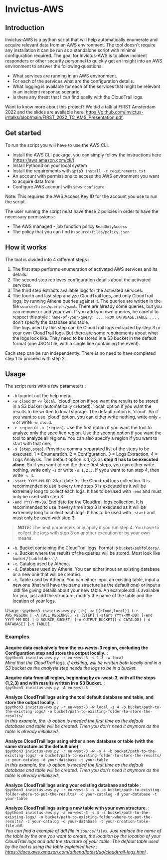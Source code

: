 # Invictus-AWS

## Introduction
Invictus-AWS is a python script that will help automatically enumerate and acquire relevant data from an AWS environment.
The tool doesn't require any installation it can be run as a standalone script with minimal configuration required.
The goal for Invictus-AWS is to allow incident responders or other security personnel to quickly get an insight into an AWS environment to answer the following questions:
- What services are running in an AWS environment.
- For each of the services what are the configuration details.
- What logging is available for each of the services that might be relevant in an incident response scenario. 
- Is there any threat that I can find easily with the CloudTrail logs.

Want to know more about this project?
We did a talk at FIRST Amsterdam 2022 and the slides are available here:
https://github.com/invictus-ir/talks/blob/main/FIRST_2022_TC_AMS_Presentation.pdf


## Get started

To run the script you will have to use the AWS CLI. 

- Install the AWS CLI package, you can simply follow the instructions here (https://aws.amazon.com/cli/) 
- Install Python3 on your local system
- Install the requirements with `$pip3 install -r requirements.txt`
- An account with permissions to access the AWS environment you want to acquire data from
- Configure AWS account with `$aws configure`

Note: This requires the AWS Access Key ID for the account you use to run the script.

The user running the script must have these 2 policies in order to have the necessary permissions :
* The AWS managed - job function policy `ReadOnlyAccess`
* The policy that you can find in `source/files/policy.json`

## How it works

The tool is divided into 4 different steps :
1. The first step performs enumeration of activated AWS services and its details.
2. The second step retrieves configuration details about the activated services.
3. The third step extracts available logs for the activated services.
4. The fourth and last step analyze CloudTrail logs, and only CloudTrail logs, by running Athena queries against it. The queries are written in the file `source/files/queries/yaml`. There are already some queries, but you can remove or add your own. If you add you own queries, be careful to respect this style : `name-of-your-query: ... FROM DATABASE.TABLE ...` , don't specify the database and table.  
The logs used by this step can be CloudTrail logs extracted by step 3 or your own CloudTrail logs. But there are some requirements about what the logs look like. They need to be stored in a S3 bucket in the default format (one JSON file, with a single line containing the event). 

Each step can be run independently. There is no need to have completed step 1 to proceed with step 2.

## Usage

The script runs with a few parameters :  
* `-h` to print out the help menu.
* `-w cloud` or `-w local`. 'cloud' option if you want the results to be stored in a S3 bucket (automatically created). 'local' option if you want the results to be written to local storage. The default option is 'cloud'. So if you want to use 'cloud' option, you can either write nothing, write only `-w` or write `-w cloud`.
* `-r region` or `-a [region]`. Use the first option if you want the tool to analyze only the specified region. Use the second option if you want the tool to analyze all regions. You can also specify a region if you want to start with that one.
* `-s [step,step]`. Provide a comma-separated list of the steps to be executed. 1 = Enumeration. 2 = Configuration. 3 = Logs Extraction. 4 = Logs Analysis. The default option is 1,2,3 as **step 4 has to be executed alone**. So if you want to run the three first steps, you can either write nothing, write only `-s` or write `-s 1,2,3`. If yyou want to run step 4, then write `-s 4`.
* `-start YYYY-MM-DD`. Start date for the Cloudtrail logs collection. It is recommended to use it every time step 3 is executed as it will be extremely long to collect each logs. It has to be used with `-end` and must only be used with step 3.
* `-end YYYY-MM-DD`. End date for the Cloudtrail logs collection. It is recommended to use it every time step 3 is executed as it will be extremely long to collect each logs. It has to be used with `-start` and must only be used with step 3.
> **_NOTE:_**  The next parameters only apply if you run step 4. You have to collect the logs with step 3 on another execution or by your own means.

* `-b`. Bucket containing the CloudTrail logs. Format is `bucket/subfolders/`.
* `-o`. Bucket where the results of the queries will be stored. Must look like `bucket/[subfolders]/`.
* `-c`. Catalog used by Athena.
* `-d`. Database used by Athena. You can either input an existing database or a new one that will be created.
* `-t`. Table used by Athena. You can either input an existing table, input a new one (that will have the same structure as the default one) or input a .ddl file giving details about your new table. An example.ddl is available for you, just add the structure, modify the name of the table and the location of your logs.

Usage : `$python3 invictus-aws.py [-h] -w [{cloud,local}] (-r AWS_REGION | -A [ALL_REGIONS]) -s [STEP] [-start YYYY-MM-DD] [-end YYYY-MM-DD] [-b SOURCE_BUCKET] [-o OUTPUT_BUCKET][-c CATALOG] [-d DATABASE] [-t TABLE]`

### Examples

**Acquire data exclusively from the eu-wests-3 region, excluding the Configuration step and store the output locally.** :    
`$python3 invictus-aws.py -r eu-west-3 -s 1,3 -w local`  
*Mind that the CloudTrail logs, if existing, will be written both locally and in a S3 bucket as the analysis step needs the logs to be in a bucket.*

**Acquire data from all region, beginning by eu-west-3, with all the steps (1,2,3) and with results written in a S3 Bucket.** :   
`$python3 invictus-aws.py -A eu-west-3`

**Analyze CloudTrail logs using the tool default database and table, and store the output locally.** :  
`$python3 invictus-aws.py -r eu-west-3 -w local -s 4 -b bucket/path-to-the-existing-logs/ -o bucket/path-to-existing-folder-to-store-the-results/`  
*In this example, the -b option is needed the first time as the default database and table will be created. Then you don't need it anymore as the table is already initialized.*

**Analyze CloudTrail logs using either a new database or table (with the same structure as the default one)** :  
`$python3 invictus-aws.py -r eu-west-3 -w -s 4 -b bucket/path-to-the-existing-logs/ -o bucket/path-to-existing-folder-to-store-the-results/ -c your-catalog -d your-database -t your-table`  
*In this example, the -b option is needed the first time as the default database and table will be created. Then you don't need it anymore as the table is already initialized.*

**Analyze CloudTrail logs using your existing database and table** :  
`$python3 invictus-aws.py -r eu-west-3 -s 4 -o bucket/path-to-existing-folder-where-to-put-the-results/ -c your-catalog -d your-database -t your-table`

**Analyze CloudTrail logs using a new table with your own structure.** :  
`$python3 invictus-aws.py -a eu-west-3 -s 4 -s bucket/path-to-the-existing-logs/ -o bucket/path-to-existing-folder-where-to-put-the-results/ -c your-catalog -d your-database -t your-creation-table-file.ddl`  
*You can find a example of ddl file in `source/files`. Just replace the name of the table by the one you want to create, the location by the location of your CloudTrail logs and add the structure of your table. The default table used by the tool is using the table explained here : https://docs.aws.amazon.com/athena/latest/ug/cloudtrail-logs.html .*
